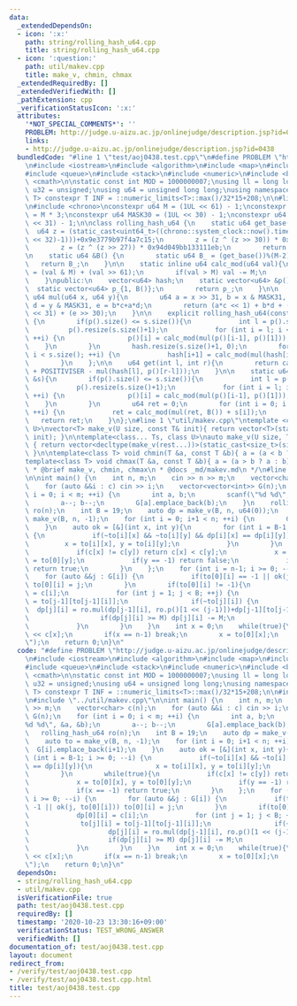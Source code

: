 ```yaml
---
data:
  _extendedDependsOn:
  - icon: ':x:'
    path: string/rolling_hash_u64.cpp
    title: string/rolling_hash_u64.cpp
  - icon: ':question:'
    path: util/makev.cpp
    title: make_v, chmin, chmax
  _extendedRequiredBy: []
  _extendedVerifiedWith: []
  _pathExtension: cpp
  _verificationStatusIcon: ':x:'
  attributes:
    '*NOT_SPECIAL_COMMENTS*': ''
    PROBLEM: http://judge.u-aizu.ac.jp/onlinejudge/description.jsp?id=0438
    links:
    - http://judge.u-aizu.ac.jp/onlinejudge/description.jsp?id=0438
  bundledCode: "#line 1 \"test/aoj0438.test.cpp\"\n#define PROBLEM \"http://judge.u-aizu.ac.jp/onlinejudge/description.jsp?id=0438\"\
    \n#include <iostream>\n#include <algorithm>\n#include <map>\n#include <set>\n\
    #include <queue>\n#include <stack>\n#include <numeric>\n#include <bitset>\n#include\
    \ <cmath>\n\nstatic const int MOD = 1000000007;\nusing ll = long long;\nusing\
    \ u32 = unsigned;\nusing u64 = unsigned long long;\nusing namespace std;\n\ntemplate<class\
    \ T> constexpr T INF = ::numeric_limits<T>::max()/32*15+208;\n\n#line 1 \"string/rolling_hash_u64.cpp\"\
    \n#include <chrono>\nconstexpr u64 M = (1UL << 61) - 1;\nconstexpr u64 POSITIVISER\
    \ = M * 3;\nconstexpr u64 MASK30 = (1UL << 30) - 1;\nconstexpr u64 MASK31 = (1UL\
    \ << 31) - 1;\n\nclass rolling_hash_u64 {\n    static u64 get_base(){\n      \
    \  u64 z = (static_cast<uint64_t>((chrono::system_clock::now().time_since_epoch().count())&((1LL\
    \ << 32)-1)))+0x9e3779b97f4a7c15;\n        z = (z ^ (z >> 30)) * 0xbf58476d1ce4e5b9;\n\
    \        z = (z ^ (z >> 27)) * 0x94d049bb133111eb;\n        return z;\n    }\n\
    \n    static u64 &B() {\n        static u64 B_ = (get_base())%(M-2)+2;\n     \
    \   return B_;\n    }\n\n    static inline u64 calc_mod(u64 val){\n        val\
    \ = (val & M) + (val >> 61);\n        if(val > M) val -= M;\n        return val;\n\
    \    }\npublic:\n    vector<u64> hash;\n    static vector<u64> &p() {\n      \
    \  static vector<u64> p_{1, B()};\n        return p_;\n    }\n\n    static inline\
    \ u64 mul(u64 x, u64 y){\n        u64 a = x >> 31, b = x & MASK31, c = y >> 31,\
    \ d = y & MASK31, e = b*c+a*d;\n        return (a*c << 1) + b*d + ((e & MASK30)\
    \ << 31) + (e >> 30);\n    }\n\n    explicit rolling_hash_u64(const string &s)\
    \ {\n        if(p().size() <= s.size()){\n            int l = p().size();\n  \
    \          p().resize(s.size()+1);\n            for (int i = l; i < p().size();\
    \ ++i) {\n                p()[i] = calc_mod(mul(p()[i-1], p()[1]));\n        \
    \    }\n        }\n        hash.resize(s.size()+1, 0);\n        for (int i = 0;\
    \ i < s.size(); ++i) {\n            hash[i+1] = calc_mod(mul(hash[i],B()) + s[i]);\n\
    \        }\n    };\n\n    u64 get(int l, int r){\n        return calc_mod(hash[r]\
    \ + POSITIVISER - mul(hash[l], p()[r-l]));\n    }\n\n    static u64 val(string\
    \ &s){\n        if(p().size() <= s.size()){\n            int l = p().size();\n\
    \            p().resize(s.size()+1);\n            for (int i = l; i < p().size();\
    \ ++i) {\n                p()[i] = calc_mod(mul(p()[i-1], p()[1]));\n        \
    \    }\n        }\n        u64 ret = 0;\n        for (int i = 0; i < s.size();\
    \ ++i) {\n            ret = calc_mod(mul(ret, B()) + s[i]);\n        }\n     \
    \   return ret;\n    }\n};\n#line 1 \"util/makev.cpp\"\ntemplate <class T, class\
    \ U>\nvector<T> make_v(U size, const T& init){ return vector<T>(static_cast<size_t>(size),\
    \ init); }\n\ntemplate<class... Ts, class U>\nauto make_v(U size, Ts... rest)\
    \ { return vector<decltype(make_v(rest...))>(static_cast<size_t>(size), make_v(rest...));\
    \ }\n\ntemplate<class T> void chmin(T &a, const T &b){ a = (a < b ? a : b); }\n\
    template<class T> void chmax(T &a, const T &b){ a = (a > b ? a : b); }\n\n/**\n\
    \ * @brief make_v, chmin, chmax\n * @docs _md/makev.md\n */\n#line 22 \"test/aoj0438.test.cpp\"\
    \n\nint main() {\n    int n, m;\n    cin >> n >> m;\n    vector<char> c(n);\n\
    \    for (auto &&i : c) cin >> i;\n    vector<vector<int>> G(n);\n    for (int\
    \ i = 0; i < m; ++i) {\n        int a, b;\n        scanf(\"%d %d\", &a, &b);\n\
    \        a--; b--;\n        G[a].emplace_back(b);\n    }\n    rolling_hash_u64\
    \ ro(n);\n    int B = 19;\n    auto dp = make_v(B, n, u64(0));\n    auto to =\
    \ make_v(B, n, -1);\n    for (int i = 0; i+1 < n; ++i) {\n        G[i].emplace_back(i+1);\n\
    \    }\n    auto ok = [&](int x, int y){\n        for (int i = B-1; i >= 0; --i)\
    \ {\n            if(~to[i][x] && ~to[i][y] && dp[i][x] == dp[i][y]){\n       \
    \         x = to[i][x], y = to[i][y];\n            }\n        }\n        while(true){\n\
    \            if(c[x] != c[y]) return c[x] < c[y];\n            x = to[0][x], y\
    \ = to[0][y];\n            if(y == -1) return false;\n            if(x == -1)\
    \ return true;\n        }\n    };\n    for (int i = n-1; i >= 0; --i) {\n    \
    \    for (auto &&j : G[i]) {\n            if(to[0][i] == -1 || ok(j, to[0][i]))\
    \ to[0][i] = j;\n        }\n        if(to[0][i] != -1){\n            dp[0][i]\
    \ = c[i];\n            for (int j = 1; j < B; ++j) {\n                to[j][i]\
    \ = to[j-1][to[j-1][i]];\n                if(~to[j][i]) {\n                  \
    \  dp[j][i] = ro.mul(dp[j-1][i], ro.p()[1 << (j-1)])+dp[j-1][to[j-1][i]];\n  \
    \                  if(dp[j][i] >= M) dp[j][i] -= M;\n                }else break;\n\
    \            }\n        }\n    }\n    int x = 0;\n    while(true){\n        cout\
    \ << c[x];\n        if(x == n-1) break;\n        x = to[0][x];\n    }\n    puts(\"\
    \");\n    return 0;\n}\n"
  code: "#define PROBLEM \"http://judge.u-aizu.ac.jp/onlinejudge/description.jsp?id=0438\"\
    \n#include <iostream>\n#include <algorithm>\n#include <map>\n#include <set>\n\
    #include <queue>\n#include <stack>\n#include <numeric>\n#include <bitset>\n#include\
    \ <cmath>\n\nstatic const int MOD = 1000000007;\nusing ll = long long;\nusing\
    \ u32 = unsigned;\nusing u64 = unsigned long long;\nusing namespace std;\n\ntemplate<class\
    \ T> constexpr T INF = ::numeric_limits<T>::max()/32*15+208;\n\n#include \"../string/rolling_hash_u64.cpp\"\
    \n#include \"../util/makev.cpp\"\n\nint main() {\n    int n, m;\n    cin >> n\
    \ >> m;\n    vector<char> c(n);\n    for (auto &&i : c) cin >> i;\n    vector<vector<int>>\
    \ G(n);\n    for (int i = 0; i < m; ++i) {\n        int a, b;\n        scanf(\"\
    %d %d\", &a, &b);\n        a--; b--;\n        G[a].emplace_back(b);\n    }\n \
    \   rolling_hash_u64 ro(n);\n    int B = 19;\n    auto dp = make_v(B, n, u64(0));\n\
    \    auto to = make_v(B, n, -1);\n    for (int i = 0; i+1 < n; ++i) {\n      \
    \  G[i].emplace_back(i+1);\n    }\n    auto ok = [&](int x, int y){\n        for\
    \ (int i = B-1; i >= 0; --i) {\n            if(~to[i][x] && ~to[i][y] && dp[i][x]\
    \ == dp[i][y]){\n                x = to[i][x], y = to[i][y];\n            }\n\
    \        }\n        while(true){\n            if(c[x] != c[y]) return c[x] < c[y];\n\
    \            x = to[0][x], y = to[0][y];\n            if(y == -1) return false;\n\
    \            if(x == -1) return true;\n        }\n    };\n    for (int i = n-1;\
    \ i >= 0; --i) {\n        for (auto &&j : G[i]) {\n            if(to[0][i] ==\
    \ -1 || ok(j, to[0][i])) to[0][i] = j;\n        }\n        if(to[0][i] != -1){\n\
    \            dp[0][i] = c[i];\n            for (int j = 1; j < B; ++j) {\n   \
    \             to[j][i] = to[j-1][to[j-1][i]];\n                if(~to[j][i]) {\n\
    \                    dp[j][i] = ro.mul(dp[j-1][i], ro.p()[1 << (j-1)])+dp[j-1][to[j-1][i]];\n\
    \                    if(dp[j][i] >= M) dp[j][i] -= M;\n                }else break;\n\
    \            }\n        }\n    }\n    int x = 0;\n    while(true){\n        cout\
    \ << c[x];\n        if(x == n-1) break;\n        x = to[0][x];\n    }\n    puts(\"\
    \");\n    return 0;\n}\n"
  dependsOn:
  - string/rolling_hash_u64.cpp
  - util/makev.cpp
  isVerificationFile: true
  path: test/aoj0438.test.cpp
  requiredBy: []
  timestamp: '2020-10-23 13:30:16+09:00'
  verificationStatus: TEST_WRONG_ANSWER
  verifiedWith: []
documentation_of: test/aoj0438.test.cpp
layout: document
redirect_from:
- /verify/test/aoj0438.test.cpp
- /verify/test/aoj0438.test.cpp.html
title: test/aoj0438.test.cpp
---
```

